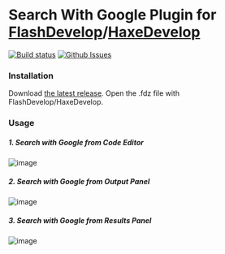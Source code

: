 Search With Google Plugin for [FlashDevelop](http://flashdevelop.org)/[HaxeDevelop](https://haxedevelop.org/)
========================
[![Build status](https://ci.appveyor.com/api/projects/status/2ilh8bc97hl52hye?svg=true)](https://ci.appveyor.com/project/slavara/fdplugin-search-with-google)
[![Github Issues](https://img.shields.io/github/issues/SlavaRa/fdplugin-search-with-google.svg)](https://github.com/SlavaRa/fdplugin-search-with-google/issues)

### Installation

Download [the latest release](https://github.com/SlavaRa/fdplugin-search-with-google/releases). Open the .fdz file with FlashDevelop/HaxeDevelop.

### Usage 

##### 1. Search with Google from Code Editor
![image](https://dl.dropboxusercontent.com/u/63456010/FlashDevelop/SearchWitchGoogle/SearchWithGoogleFromCodeEditor.gif)

##### 2. Search with Google from Output Panel
![image](https://dl.dropboxusercontent.com/u/63456010/FlashDevelop/SearchWitchGoogle/SearchWithGoogleFromOutputPanel.gif)

##### 3. Search with Google from Results Panel
![image](https://dl.dropboxusercontent.com/u/63456010/FlashDevelop/SearchWitchGoogle/SearchWithGoogleFromResultsPanel.gif)
